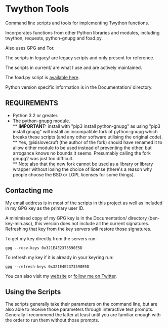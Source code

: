 Twython Tools
=============

Command line scripts and tools for implementing Twython functions.

Incorporates functions from other Python libraries and modules,
including twython, requests, python-gnupg and foad.py.

Also uses GPG and Tor.

The scripts in legacy/ are legacy scripts and only present for
reference.

The scripts in current/ are what I use and are actively maintained.

The foad.py script is [available here](https://github.com/adversary-org/foad).

Python version specific information is in the Documentation/
directory.


## REQUIREMENTS ##

* Python 3.2 or greater.
* The python-gnupg module.  
** **IMPORTANT:** install with "pip3 install python-gnupg" as using "pip3 install gnupg" will install an incompatible fork of python-gnupg which breaks these scripts (and any other software utilising the original code).  
** Yes, @isislovecruft (the author of the fork) should have renamed it to allow either module to be used instead of preventing the other, but arrogance knows no bounds it seems.  Presumably calling the fork gnupg2 was just too difficult.  
** Note also that the new fork cannot be used as a library or library wrapper without losing the choice of license (there's a reason why people choose the BSD or LGPL licenses for some things).  


## Contacting me

My email address is in most of the scripts in this project as well as
included in my GPG key as the primary user ID.

A minimised copy of my GPG key is in the Documentation/ directory
(ben-key-min.asc), this version does not include all the current
signatures.  Refreshing that key from the key servers will restore
those signatures.

To get my key directly from the servers run:

    gpg --recv-keys 0x321E4E2373590E5D

To refresh my key if it is already in your keyring run:

    gpg --refresh-keys 0x321E4E2373590E5D

You can also visit my [website](http://www.adversary.org/) or [follow me on Twitter](https://twitter.com/benmcginnes).


## Using the Scripts

The scripts generally take their parameters on the command line, but
are also able to receive those parameters through interactive text
prompts.  Generally I recommend the latter at least until you are
familiar enough with the order to run them without those prompts.


